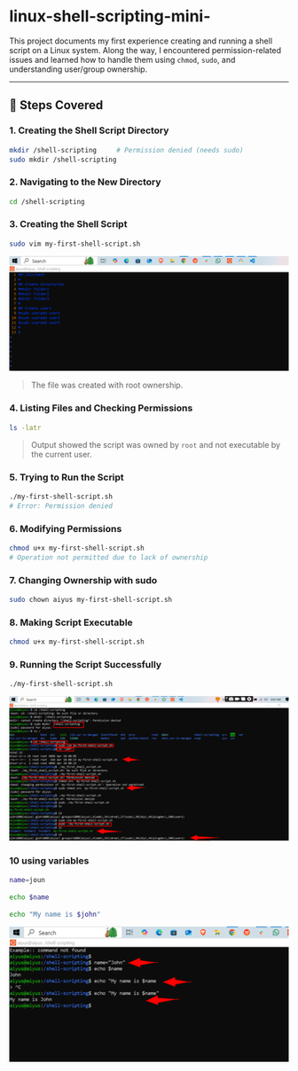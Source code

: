 # linux-shell-scripting-mini-

This project documents my first experience creating and running a shell script on a Linux system. Along the way, I encountered permission-related issues and learned how to handle them using `chmod`, `sudo`, and understanding user/group ownership.

---

## 📝 Steps Covered

### 1. **Creating the Shell Script Directory**
```bash
mkdir /shell-scripting     # Permission denied (needs sudo)
sudo mkdir /shell-scripting
```

### 2. **Navigating to the New Directory**
```bash
cd /shell-scripting
```

### 3. **Creating the Shell Script**
```bash
sudo vim my-first-shell-script.sh
```
![script](./img/add%20script.png)

> The file was created with root ownership.

### 4. **Listing Files and Checking Permissions**
```bash
ls -latr
```
> Output showed the script was owned by `root` and not executable by the current user.

### 5. **Trying to Run the Script**
```bash
./my-first-shell-script.sh
# Error: Permission denied
```

### 6. **Modifying Permissions**
```bash
chmod u+x my-first-shell-script.sh
# Operation not permitted due to lack of ownership
```

### 7. **Changing Ownership with sudo**
```bash
sudo chown aiyus my-first-shell-script.sh
```

### 8. **Making Script Executable**
```bash
chmod u+x my-first-shell-script.sh
```

### 9. **Running the Script Successfully**
```bash
./my-first-shell-script.sh
```
![cmd](./img/first%20task.png)

### 10 **using variables**

```bash
name=joun
```
```bash
echo $name
```
```bash
echo "My name is $john"
```
![variables](./img/variables.png)